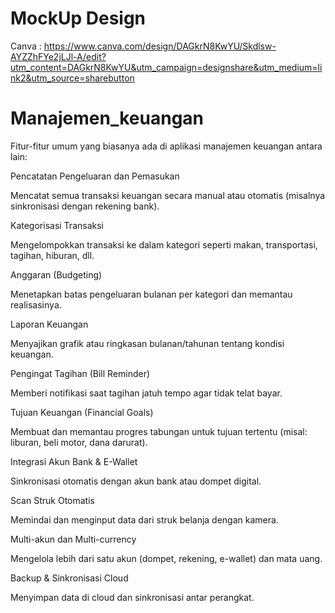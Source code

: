 # MockUp Design
Canva : https://www.canva.com/design/DAGkrN8KwYU/Skdlsw-AYZZhFYe2jLJl-A/edit?utm_content=DAGkrN8KwYU&utm_campaign=designshare&utm_medium=link2&utm_source=sharebutton


# Manajemen_keuangan
Fitur-fitur umum yang biasanya ada di aplikasi manajemen keuangan antara lain:

Pencatatan Pengeluaran dan Pemasukan

Mencatat semua transaksi keuangan secara manual atau otomatis (misalnya sinkronisasi dengan rekening bank).

Kategorisasi Transaksi

Mengelompokkan transaksi ke dalam kategori seperti makan, transportasi, tagihan, hiburan, dll.

Anggaran (Budgeting)

Menetapkan batas pengeluaran bulanan per kategori dan memantau realisasinya.

Laporan Keuangan

Menyajikan grafik atau ringkasan bulanan/tahunan tentang kondisi keuangan.

Pengingat Tagihan (Bill Reminder)

Memberi notifikasi saat tagihan jatuh tempo agar tidak telat bayar.

Tujuan Keuangan (Financial Goals)

Membuat dan memantau progres tabungan untuk tujuan tertentu (misal: liburan, beli motor, dana darurat).

Integrasi Akun Bank & E-Wallet

Sinkronisasi otomatis dengan akun bank atau dompet digital.

Scan Struk Otomatis

Memindai dan menginput data dari struk belanja dengan kamera.

Multi-akun dan Multi-currency

Mengelola lebih dari satu akun (dompet, rekening, e-wallet) dan mata uang.

Backup & Sinkronisasi Cloud

Menyimpan data di cloud dan sinkronisasi antar perangkat.


